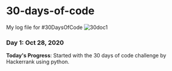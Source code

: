 # 30-days-of-code 
My log file for #30DaysOfCode
![30doc1](https://user-images.githubusercontent.com/63351442/97403706-eb275680-191a-11eb-8b9d-f2e7833eefea.png)

### Day 1: Oct 28, 2020

**Today's Progress**: Started with the 30 days of code challenge by Hackerrank using python.
